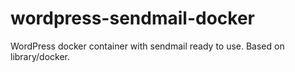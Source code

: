 # wordpress-sendmail-docker

WordPress docker container with sendmail ready to use. Based on library/docker.
